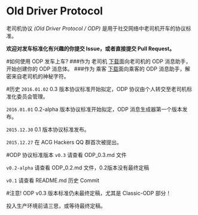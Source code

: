 # Old Driver Protocol
老司机协议 *(Old Driver Protocol / ODP)* 是用于社交网络中老司机开车的协议标准。

**欢迎对发车标准化有兴趣的你提交 Issue，或者直接提交 Pull Request。**

#如何使用 ODP 发车上车?
###作为 老司机
[下载](https://github.com/O-D-C-S/Soap)面向老司机的 ODP 消息助手，开始创建你的 ODP 消息体。
###作为 乘客
[下载](https://github.com/O-D-C-S/Soap)面向乘客的 ODP 消息助手，解密来自老司机的神秘字符。

#历史
`2016.01.02` 0.3 版本协议标准开始拟定，ODP 协议由个人转交至老司机标准化委员会管理。

`2016.01.01` 0.2-alpha 版本协议标准开始拟定，ODP 消息生成器第一个版本发布。

`2015.12.30` 0.1 版本协议标准发布。

`2015.12.27` 在 ACG Hackers QQ 群首次被提出。

#ODP 协议标准版本
`v0.3` 请查看 ODP_0.3.md 文件

`v0.2-alpha` 请查看 ODP_0.2.md 文件，0.2版本没有最终定稿

`v0.1` 请查看 README.md 历史 Commit

#注意!
ODP v0.3 版本标准仍未最终定稿，尤其是 Classic-ODP 部分！

投入生产环境前请三思，或等待最终定稿。
